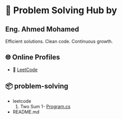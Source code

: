 # 🧠 Problem Solving Hub by 
## Eng. Ahmed Mohamed

Efficient solutions. Clean code. Continuous growth.

## 🌐 Online Profiles
  - 🧠 [LeetCode](https://leetcode.com/u/LCaD4b5TR6/)
## 📦 problem-solving
  - leetcode
     1. Two Sum
        1- [Program.cs](leetcode/leetcode/Program.cs)
   - README.md

